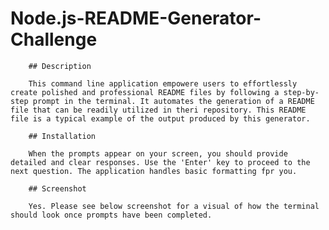 # Node.js-README-Generator-Challenge

        ## Description

        This command line application empowere users to effortlessly create polished and professional README files by following a step-by-step prompt in the terminal. It automates the generation of a README file that can be readily utilized in theri repository. This README file is a typical example of the output produced by this generator.

        ## Installation

        When the prompts appear on your screen, you should provide detailed and clear responses. Use the 'Enter' key to proceed to the next question. The application handles basic formatting fpr you.

        ## Screenshot

        Yes. Please see below screenshot for a visual of how the terminal should look once prompts have been completed.
        
